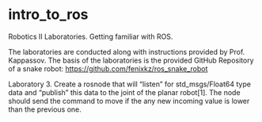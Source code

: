 # intro_to_ros
Robotics II Laboratories. Getting familiar with ROS.

The laboratories are conducted along with instructions provided by Prof. Kappassov. The basis of the laboratories is the provided GitHub Repository of a snake robot: https://github.com/fenixkz/ros_snake_robot

Laboratory 3. 
Create a rosnode that will “listen”   for std_msgs/Float64 type data and “publish” this data to the joint of the planar robot[1]. The node should send the command to move if the any new incoming value is lower than the previous one.
